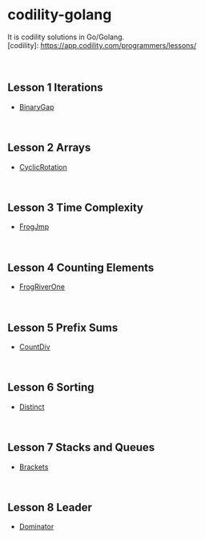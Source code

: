 # codility-golang
It is codility solutions in Go/Golang. <br />
[codility]: https://app.codility.com/programmers/lessons/ <br />
<br />
<br />
## Lesson 1 Iterations
* [BinaryGap](https://github.com/Luidy/codility-golang/blob/master/Lesson1/01_binaryGap.go)
<br />

## Lesson 2 Arrays
* [CyclicRotation](https://github.com/Luidy/codility-golang/blob/master/Lesson2/01_cyclicRotation.go)
<br />

## Lesson 3 Time Complexity
* [FrogJmp](https://github.com/Luidy/codility-golang/blob/master/Lesson3/01_frogJmp.go)
<br />

## Lesson 4 Counting Elements
* [FrogRiverOne](https://github.com/Luidy/codility-golang/blob/master/Lesson4/01_frogRiverOne.go)
<br />

## Lesson 5 Prefix Sums
* [CountDiv](https://github.com/Luidy/codility-golang/blob/master/Lesson5/01_countDiv.go)
<br />

## Lesson 6 Sorting
* [Distinct](https://github.com/Luidy/codility-golang/blob/master/Lesson6/01_distinct.go)
<br />

## Lesson 7 Stacks and Queues
* [Brackets](https://github.com/Luidy/codility-golang/blob/master/Lesson7/01_brackets.go)
<br />

## Lesson 8 Leader
* [Dominator](https://github.com/Luidy/codility-golang/blob/master/Lesson8/01_dominator.go)
